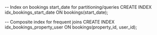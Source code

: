 -- Index on bookings start_date for partitioning/queries
CREATE INDEX idx_bookings_start_date ON bookings(start_date);

-- Composite index for frequent joins
CREATE INDEX idx_bookings_property_user ON bookings(property_id, user_id);
